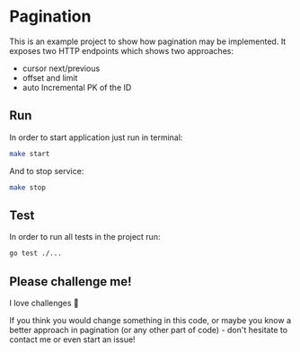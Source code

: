 # Pagination

This is an example project to show how pagination may be implemented. It exposes two HTTP endpoints which shows two approaches:

- cursor next/previous
- offset and limit
- auto Incremental PK of the ID

## Run
In order to start application just run in terminal:
```bash
make start
```
And to stop service:
```bash
make stop
```

## Test
In order to run all tests in the project run:
```bash
go test ./...
```
## Please challenge me!
I love challenges :muscle: 

If you think you would change something in this code, or maybe you know a better approach in pagination (or any other part of code) - don't hesitate to contact me or even start an issue!